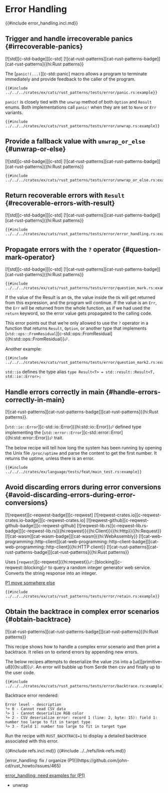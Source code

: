 # Error Handling

{{#include error_handling.incl.md}}

## Trigger and handle irrecoverable panics {#irrecoverable-panics}

[![std][c-std-badge]][c-std] [![cat-rust-patterns][cat-rust-patterns-badge]][cat-rust-patterns]{{hi:Rust patterns}}

The [`panic!(...)`][c-std::panic] macro allows a program to terminate immediately and provide feedback to the caller of the program.

```rust,editable,should_panic
{{#include ../../../crates/ex/cats/rust_patterns/tests/error/panic.rs:example}}
```

`panic!` is closely tied with the `unwrap` method of both `Option` and `Result` enums. Both implementations call `panic!` when they are set to `None` or `Err` variants.

```rust,editable,should_panic
{{#include ../../../crates/ex/cats/rust_patterns/tests/error/unwrap.rs:example}}
```

## Provide a fallback value with `unwrap_or_else` {#unwrap-or-else}

[![std][c-std-badge]][c-std] [![cat-rust-patterns][cat-rust-patterns-badge]][cat-rust-patterns]{{hi:Rust patterns}}

```rust,editable
{{#include ../../../crates/ex/cats/rust_patterns/tests/error/unwrap_or_else.rs:example}}
```

## Return recoverable errors with `Result` {#recoverable-errors-with-result}

[![std][c-std-badge]][c-std] [![cat-rust-patterns][cat-rust-patterns-badge]][cat-rust-patterns]{{hi:Rust patterns}}

```rust,editable,should_panic
{{#include ../../../crates/ex/cats/rust_patterns/tests/error/error_handling.rs:example}}
```

## Propagate errors with the `?` operator {#question-mark-operator}

[![std][c-std-badge]][c-std] [![cat-rust-patterns][cat-rust-patterns-badge]][cat-rust-patterns]{{hi:Rust patterns}}

```rust,editable
{{#include ../../../crates/ex/cats/rust_patterns/tests/error/question_mark.rs:example}}
```

If the value of the Result is an `Ok`, the value inside the `Ok` will get returned from this expression, and the program will continue. If the value is an `Err`, the `Err` will be returned from the whole function, as if we had used the `return` keyword, so the error value gets propagated to the calling code.

This error points out that we’re only allowed to use the `?` operator in a function that returns `Result`, `Option`, or another type that implements [`std::ops::FromResidual`][c-std::ops::FromResidual]{{hi:std::ops::FromResidual}}⮳.

Another example:

```rust,editable
{{#include ../../../crates/ex/cats/rust_patterns/tests/error/question_mark2.rs:example}}
```

`std::io` defines the type alias `type Result<T> = std::result::Result<T, std::io::Error>;`

## Handle errors correctly in main {#handle-errors-correctly-in-main}

[![cat-rust-patterns][cat-rust-patterns-badge]][cat-rust-patterns]{{hi:Rust patterns}}.

[`std::io::Error`][c-std::io::Error]{{hi:std::io::Error}}⮳ defined type implementing the [`std::error::Error`][c-std::error::Error]{{hi:std::error::Error}}⮳ trait.

The below recipe will tell how long the system has been running by opening the Unix file `/proc/uptime` and parse the content to get the first number. It returns the uptime, unless there is an error.

```rust,editable
{{#include ../../../crates/ex/language/tests/feat/main_test.rs:example}}
```

## Avoid discarding errors during error conversions {#avoid-discarding-errors-during-error-conversions}

[![reqwest][c-reqwest-badge]][c-reqwest] [![reqwest-crates.io][c-reqwest-crates.io-badge]][c-reqwest-crates.io] [![reqwest-github][c-reqwest-github-badge]][c-reqwest-github] [![reqwest-lib.rs][c-reqwest-lib.rs-badge]][c-reqwest-lib.rs]{{hi:reqwest}}{{hi:Client}}{{hi:Http}}{{hi:Request}} [![cat-wasm][cat-wasm-badge]][cat-wasm]{{hi:WebAssembly}} [![cat-web-programming::http-client][cat-web-programming::http-client-badge]][cat-web-programming::http-client]{{hi:HTTP client}} [![cat-rust-patterns][cat-rust-patterns-badge]][cat-rust-patterns]{{hi:Rust patterns}}

Uses [`reqwest`][c-reqwest]{{hi:reqwest}}⮳::[blocking][c-reqwest::blocking]⮳ to query a random integer generator web service. Converts the string response into an integer.<div class="hidden">[P1 move somwhere else](https://github.com/john-cd/rust_howto/issues/642)</div>

```rust,editable
{{#include ../../../crates/ex/cats/rust_patterns/tests/error/retain.rs:example}}
```

## Obtain the backtrace in complex error scenarios {#obtain-backtrace}

[![cat-rust-patterns][cat-rust-patterns-badge]][cat-rust-patterns]{{hi:Rust patterns}}

This recipe shows how to handle a complex error scenario and then print a backtrace. It relies on to extend errors by appending new errors.

The below recipes attempts to deserialize the value `256` into a
[`u8`][primitive-u8]{{hi:u8}}⮳. An error will bubble up from Serde then csv and finally up to the user code.

```rust,editable
{{#include ../../../crates/ex/cats/rust_patterns/tests/error/backtrace.rs:example}}
```

Backtrace error rendered:

```text
Error level - description
└> 0 - Cannot read CSV data
└> 1 - Cannot deserialize RGB color
└> 2 - CSV deserialize error: record 1 (line: 2, byte: 15): field 1: number too large to fit in target type
└> 3 - field 1: number too large to fit in target type
```

Run the recipe with `RUST_BACKTRACE=1` to display a detailed backtrace associated with this error.

{{#include refs.incl.md}}
{{#include ../../refs/link-refs.md}}

<div class="hidden">
[error_handling: fix / organize (P1)](https://github.com/john-cd/rust_howto/issues/465)

[error_handling: need examples for (P1)](https://github.com/john-cd/rust_howto/issues/466)

- unwrap

</div>
